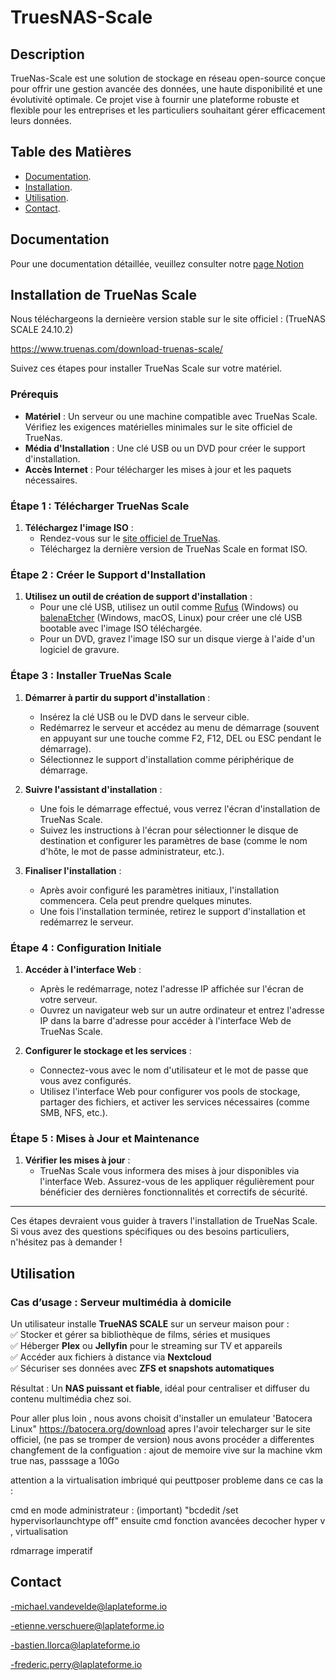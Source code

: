 # TruesNAS-Scale

## Description

TrueNas-Scale est une solution de stockage en réseau open-source conçue pour offrir une gestion avancée des données, une haute disponibilité et une évolutivité optimale. Ce projet vise à fournir une plateforme robuste et flexible pour les entreprises et les particuliers souhaitant gérer efficacement leurs données.

## Table des Matières

- [Documentation](#documentation).
- [Installation](#installation).
- [Utilisation](#utilisation).
- [Contact](#contact).

## Documentation

Pour une documentation détaillée, veuillez consulter notre [page Notion](https://drive.google.com/file/d/1mSBjQIoPwNEK5Wa9mLooxutCwuhf7et8/view?usp=sharing.)

## Installation de TrueNas Scale

Nous téléchargeons la dernieère version stable sur le site officiel :  (TrueNAS SCALE 24.10.2)

https://www.truenas.com/download-truenas-scale/

Suivez ces étapes pour installer TrueNas Scale sur votre matériel.

### Prérequis

- **Matériel** : Un serveur ou une machine compatible avec TrueNas Scale. Vérifiez les exigences matérielles minimales sur le site officiel de TrueNas.
- **Média d'Installation** : Une clé USB ou un DVD pour créer le support d'installation.
- **Accès Internet** : Pour télécharger les mises à jour et les paquets nécessaires.

### Étape 1 : Télécharger TrueNas Scale

1. **Téléchargez l'image ISO** :
   - Rendez-vous sur le [site officiel de TrueNas](https://www.truenas.com/truenas-scale/).
   - Téléchargez la dernière version de TrueNas Scale en format ISO.

### Étape 2 : Créer le Support d'Installation

1. **Utilisez un outil de création de support d'installation** :
   - Pour une clé USB, utilisez un outil comme [Rufus](https://rufus.ie/) (Windows) ou [balenaEtcher](https://www.balena.io/etcher/) (Windows, macOS, Linux) pour créer une clé USB bootable avec l'image ISO téléchargée.
   - Pour un DVD, gravez l'image ISO sur un disque vierge à l'aide d'un logiciel de gravure.

### Étape 3 : Installer TrueNas Scale

1. **Démarrer à partir du support d'installation** :
   - Insérez la clé USB ou le DVD dans le serveur cible.
   - Redémarrez le serveur et accédez au menu de démarrage (souvent en appuyant sur une touche comme F2, F12, DEL ou ESC pendant le démarrage).
   - Sélectionnez le support d'installation comme périphérique de démarrage.

2. **Suivre l'assistant d'installation** :
   - Une fois le démarrage effectué, vous verrez l'écran d'installation de TrueNas Scale.
   - Suivez les instructions à l'écran pour sélectionner le disque de destination et configurer les paramètres de base (comme le nom d'hôte, le mot de passe administrateur, etc.).

3. **Finaliser l'installation** :
   - Après avoir configuré les paramètres initiaux, l'installation commencera. Cela peut prendre quelques minutes.
   - Une fois l'installation terminée, retirez le support d'installation et redémarrez le serveur.

### Étape 4 : Configuration Initiale

1. **Accéder à l'interface Web** :
   - Après le redémarrage, notez l'adresse IP affichée sur l'écran de votre serveur.
   - Ouvrez un navigateur web sur un autre ordinateur et entrez l'adresse IP dans la barre d'adresse pour accéder à l'interface Web de TrueNas Scale.

2. **Configurer le stockage et les services** :
   - Connectez-vous avec le nom d'utilisateur et le mot de passe que vous avez configurés.
   - Utilisez l'interface Web pour configurer vos pools de stockage, partager des fichiers, et activer les services nécessaires (comme SMB, NFS, etc.).

### Étape 5 : Mises à Jour et Maintenance

1. **Vérifier les mises à jour** :
   - TrueNas Scale vous informera des mises à jour disponibles via l'interface Web. Assurez-vous de les appliquer régulièrement pour bénéficier des dernières fonctionnalités et correctifs de sécurité.

---

Ces étapes devraient vous guider à travers l'installation de TrueNas Scale. Si vous avez des questions spécifiques ou des besoins particuliers, n'hésitez pas à demander !

## Utilisation

### **Cas d’usage : Serveur multimédia à domicile**  

Un utilisateur installe **TrueNAS SCALE** sur un serveur maison pour :  
✅ Stocker et gérer sa bibliothèque de films, séries et musiques  
✅ Héberger **Plex** ou **Jellyfin** pour le streaming sur TV et appareils  
✅ Accéder aux fichiers à distance via **Nextcloud**  
✅ Sécuriser ses données avec **ZFS et snapshots automatiques**  

Résultat : Un **NAS puissant et fiable**, idéal pour centraliser et diffuser du contenu multimédia chez soi.

Pour aller plus loin , nous avons choisit d'installer un emulateur 'Batocera Linux"
https://batocera.org/download
apres l'avoir telecharger sur le site officiel, (ne pas se tromper de version) nous avons procéder a differentes changfement de la configuation : 
ajout de memoire vive sur la machine vkm true nas, passsage a 10Go

attention a la virtualisation imbriqué qui peuttposer probleme dans ce cas la : 

cmd en mode administrateur : (important)
"bcdedit /set hypervisorlaunchtype off"
ensuite cmd fonction avancées decocher hyper v , virtualisation

rdmarrage imperatif


## Contact

-michael.vandevelde@laplateforme.io

-etienne.verschuere@laplateforme.io

-bastien.llorca@laplateforme.io

-frederic.perry@laplateforme.io
